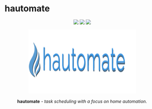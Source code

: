 # hautomate

<div align='center'>
  <img src="https://img.shields.io/github/workflow/status/boonhapus/hautomate/Build?style=plastic">
  <img src="https://img.shields.io/codecov/c/github/boonhapus/hautomate?style=plastic">
  <img src='https://img.shields.io/github/license/boonhapus/hautomate?style=plastic' />
</div>

<p align="center">
  <a href="hautomate.boonhap.us">
    <img width="350" height="208" src="./docs/img/logo.png" alt='hautomate'>
  </a>
</p>

<p align="center">
    <strong>hautomate</strong> <em>- task scheduling with a focus on home automation.</em>
</p>

